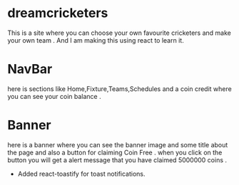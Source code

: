 
# dreamcricketers
This is a site where you can choose your own favourite cricketers and make your own team . And I am making this using react to learn it.

# NavBar

here is sections like Home,Fixture,Teams,Schedules and a coin credit where you can see your coin balance .

# Banner
here is a banner where you can see the banner image and some title about the page and also a button for claiming Coin Free .
when you click on the button you will get a alert message that you have claimed 5000000 coins .

- Added react-toastify for toast notifications.
